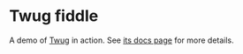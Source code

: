 # Twug fiddle

A demo of [Twug](https://github.com/twug/twug) in action.
See [its docs page](https://github.com/twug/twug) for more details.
